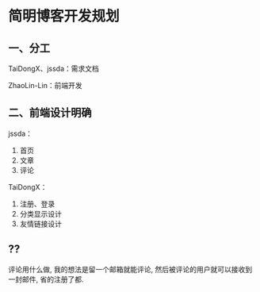 # 简明博客开发规划

## 一、分工

TaiDongX、jssda：需求文档

ZhaoLin-Lin：前端开发

## 二、前端设计明确

jssda：

1. 首页
2. 文章
3. 评论

TaiDongX：

1. 注册、登录
2. 分类显示设计
3. 友情链接设计

## ??
评论用什么做, 我的想法是留一个邮箱就能评论, 然后被评论的用户就可以接收到一封邮件, 省的注册了都.